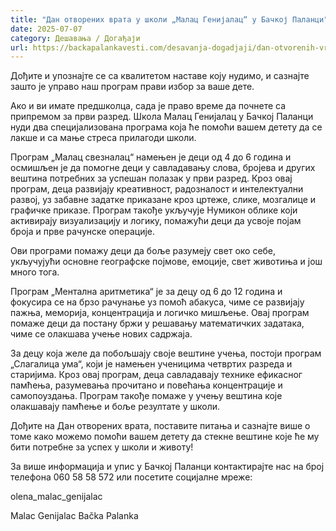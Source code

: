 ```yaml
---
title: "Дан отворених врата у школи „Малац Генијалац“ у Бачкој Паланци"
date: 2025-07-07
category: Дешавања / Догађаји
url: https://backapalankavesti.com/desavanja-dogadjaji/dan-otvorenih-vrata-u-skoli-malac-genijalac-u-backoj-palanci/
---
```


Дођите и упознајте се са квалитетом наставе коју нудимо, и сазнајте зашто је управо наш програм прави избор за ваше дете.

Ако и ви имате предшколца, сада је право време да почнете са припремом за први разред. Школа Малац Генијалац у Бачкој Паланци нуди два специјализована програма која ће помоћи вашем детету да се лакше и са мање стреса прилагоди школи.

Програм „Малац свезналац“ намењен је деци од 4 до 6 година и осмишљен је да помогне деци у савладавању слова, бројева и других вештина потребних за успешан полазак у први разред. Кроз овај програм, деца развијају креативност, радозналост и интелектуални развој, уз забавне задатке приказане кроз цртеже, слике, мозгалице и графичке приказе. Програм такође укључује Нумикон облике који активирају визуализацију и логику, помажући деци да усвоје појам броја и прве рачунске операције.

Ови програми помажу деци да боље разумеју свет око себе, укључујући основне географске појмове, емоције, свет животиња и још много тога.

Програм „Ментална аритметика“ је за децу од 6 до 12 година и фокусира се на брзо рачунање уз помоћ абакуса, чиме се развијају пажња, меморија, концентрација и логичко мишљење. Овај програм помаже деци да постану бржи у решавању математичких задатака, чиме се олакшава учење нових садржаја.

За децу која желе да побољшају своје вештине учења, постоји програм „Слагалица ума“, који је намењен ученицима четвртих разреда и старијима. Кроз овај програм, деца савладавају технике ефикасног памћења, разумевања прочитано и повећања концентрације и самопоуздања. Програм такође помаже у учењу вештина које олакшавају памћење и боље резултате у школи.

Дођите на Дан отворених врата, поставите питања и сазнајте више о томе како можемо помоћи вашем детету да стекне вештине које ће му бити потребне за успех у школи и животу!

За више информација и упис у Бачкој Паланци контактирајте нас на број телефона 060 58 58 572 или посетите социјалне мреже:

olena_malac_genijalac

Malac Genijalac Bačka Palanka

